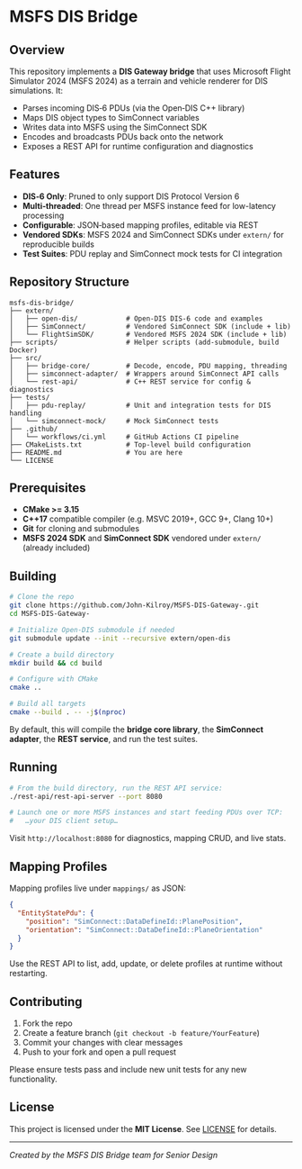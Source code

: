 # MSFS DIS Bridge

&#x20;&#x20;

## Overview

This repository implements a **DIS Gateway bridge** that uses Microsoft Flight Simulator 2024 (MSFS 2024) as a terrain and vehicle renderer for DIS simulations. It:

- Parses incoming DIS‑6 PDUs (via the Open‑DIS C++ library)
- Maps DIS object types to SimConnect variables
- Writes data into MSFS using the SimConnect SDK
- Encodes and broadcasts PDUs back onto the network
- Exposes a REST API for runtime configuration and diagnostics

## Features

- **DIS‑6 Only**: Pruned to only support DIS Protocol Version 6
- **Multi‑threaded**: One thread per MSFS instance feed for low-latency processing
- **Configurable**: JSON‑based mapping profiles, editable via REST
- **Vendored SDKs**: MSFS 2024 and SimConnect SDKs under `extern/` for reproducible builds
- **Test Suites**: PDU replay and SimConnect mock tests for CI integration

## Repository Structure

```
msfs-dis-bridge/
├── extern/
│   ├── open-dis/            # Open-DIS DIS-6 code and examples
│   ├── SimConnect/          # Vendored SimConnect SDK (include + lib)
│   └── FlightSimSDK/        # Vendored MSFS 2024 SDK (include + lib)
├── scripts/                 # Helper scripts (add-submodule, build Docker)
├── src/
│   ├── bridge-core/         # Decode, encode, PDU mapping, threading
│   ├── simconnect-adapter/  # Wrappers around SimConnect API calls
│   └── rest-api/            # C++ REST service for config & diagnostics
├── tests/
│   ├── pdu-replay/          # Unit and integration tests for DIS handling
│   └── simconnect-mock/     # Mock SimConnect tests
├── .github/
│   └── workflows/ci.yml     # GitHub Actions CI pipeline
├── CMakeLists.txt           # Top-level build configuration
├── README.md                # You are here
└── LICENSE
```

## Prerequisites

- **CMake >= 3.15**
- **C++17** compatible compiler (e.g. MSVC 2019+, GCC 9+, Clang 10+)
- **Git** for cloning and submodules
- **MSFS 2024 SDK** and **SimConnect SDK** vendored under `extern/` (already included)

## Building

```bash
# Clone the repo
git clone https://github.com/John-Kilroy/MSFS-DIS-Gateway-.git
cd MSFS-DIS-Gateway-

# Initialize Open-DIS submodule if needed
git submodule update --init --recursive extern/open-dis

# Create a build directory
mkdir build && cd build

# Configure with CMake
cmake ..

# Build all targets
cmake --build . -- -j$(nproc)
```

By default, this will compile the **bridge core library**, the **SimConnect adapter**, the **REST service**, and run the test suites.

## Running

```bash
# From the build directory, run the REST API service:
./rest-api/rest-api-server --port 8080

# Launch one or more MSFS instances and start feeding PDUs over TCP:
#   …your DIS client setup…
```

Visit `http://localhost:8080` for diagnostics, mapping CRUD, and live stats.

## Mapping Profiles

Mapping profiles live under `mappings/` as JSON:

```json
{
  "EntityStatePdu": {
    "position": "SimConnect::DataDefineId::PlanePosition",
    "orientation": "SimConnect::DataDefineId::PlaneOrientation"
  }
}
```

Use the REST API to list, add, update, or delete profiles at runtime without restarting.

## Contributing

1. Fork the repo
2. Create a feature branch (`git checkout -b feature/YourFeature`)
3. Commit your changes with clear messages
4. Push to your fork and open a pull request

Please ensure tests pass and include new unit tests for any new functionality.

## License

This project is licensed under the **MIT License**. See [LICENSE](LICENSE) for details.

---

*Created by the MSFS DIS Bridge team for Senior Design*

